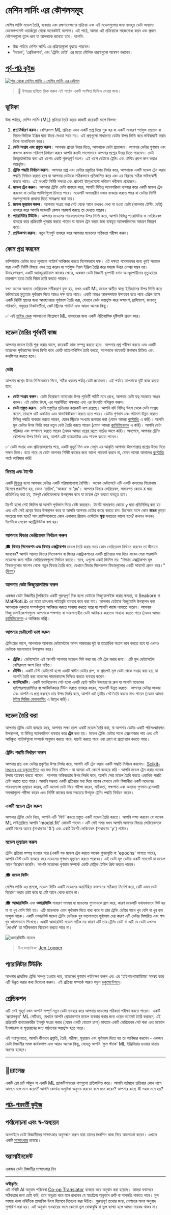 <!--
CO_OP_TRANSLATOR_METADATA:
{
  "original_hash": "9d91f3af3758fdd4569fb410575995ef",
  "translation_date": "2025-09-04T21:07:33+00:00",
  "source_file": "1-Introduction/4-techniques-of-ML/README.md",
  "language_code": "bn"
}
-->
# মেশিন লার্নিং এর কৌশলসমূহ

মেশিন লার্নিং মডেল তৈরি, ব্যবহার এবং রক্ষণাবেক্ষণের প্রক্রিয়া এবং এই মডেলগুলোর জন্য ব্যবহৃত ডেটা অন্যান্য ডেভেলপমেন্ট ওয়ার্কফ্লো থেকে অনেকটাই আলাদা। এই পাঠে, আমরা এই প্রক্রিয়াকে সহজবোধ্য করব এবং প্রধান কৌশলগুলো তুলে ধরব যা আপনাকে জানতে হবে। আপনি:

- উচ্চ পর্যায়ে মেশিন লার্নিং এর প্রক্রিয়াগুলো বুঝতে পারবেন।
- 'মডেল', 'প্রেডিকশন', এবং 'ট্রেনিং ডেটা' এর মতো মৌলিক ধারণাগুলো অন্বেষণ করবেন।

## [পূর্ব-পাঠ কুইজ](https://ff-quizzes.netlify.app/en/ml/)

[![শুরু থেকে মেশিন লার্নিং - মেশিন লার্নিং এর কৌশল](https://img.youtube.com/vi/4NGM0U2ZSHU/0.jpg)](https://youtu.be/4NGM0U2ZSHU "শুরু থেকে মেশিন লার্নিং - মেশিন লার্নিং এর কৌশল")

> 🎥 উপরের ছবিতে ক্লিক করুন এই পাঠের একটি সংক্ষিপ্ত ভিডিও দেখার জন্য।

## ভূমিকা

উচ্চ পর্যায়ে, মেশিন লার্নিং (ML) প্রক্রিয়া তৈরি করার কাজটি কয়েকটি ধাপে বিভক্ত:

1. **প্রশ্ন নির্ধারণ করুন**। বেশিরভাগ ML প্রক্রিয়া এমন একটি প্রশ্ন দিয়ে শুরু হয় যা একটি সাধারণ শর্তযুক্ত প্রোগ্রাম বা নিয়ম-ভিত্তিক ইঞ্জিন দ্বারা উত্তর দেওয়া সম্ভব নয়। এই প্রশ্নগুলো সাধারণত ডেটার উপর ভিত্তি করে ভবিষ্যদ্বাণী করার দিকে মনোনিবেশ করে।
2. **ডেটা সংগ্রহ এবং প্রস্তুত করুন**। আপনার প্রশ্নের উত্তর দিতে, আপনাকে ডেটা প্রয়োজন। আপনার ডেটার গুণমান এবং কখনও কখনও পরিমাণ নির্ধারণ করবে আপনি কতটা ভালোভাবে আপনার প্রশ্নের উত্তর দিতে পারবেন। ডেটা ভিজ্যুয়ালাইজ করা এই ধাপের একটি গুরুত্বপূর্ণ অংশ। এই ধাপে ডেটাকে ট্রেনিং এবং টেস্টিং গ্রুপে ভাগ করাও অন্তর্ভুক্ত।
3. **ট্রেনিং পদ্ধতি নির্বাচন করুন**। আপনার প্রশ্ন এবং ডেটার প্রকৃতির উপর নির্ভর করে, আপনাকে একটি মডেল ট্রেন করার পদ্ধতি নির্বাচন করতে হবে যা আপনার ডেটাকে সঠিকভাবে প্রতিফলিত করে এবং এর বিরুদ্ধে সঠিক ভবিষ্যদ্বাণী করতে পারে। এই অংশটি নির্দিষ্ট দক্ষতা এবং প্রায়শই উল্লেখযোগ্য পরিমাণ পরীক্ষার প্রয়োজন।
4. **মডেল ট্রেন করুন**। আপনার ট্রেনিং ডেটা ব্যবহার করে, আপনি বিভিন্ন অ্যালগরিদম ব্যবহার করে একটি মডেল ট্রেন করবেন যা ডেটার প্যাটার্নগুলো চিনতে পারে। মডেলটি অভ্যন্তরীণ ওজন ব্যবহার করতে পারে যা ডেটার নির্দিষ্ট অংশগুলোকে প্রাধান্য দিতে সামঞ্জস্য করা যায়।
5. **মডেল মূল্যায়ন করুন**। আপনার সংগ্রহ করা সেট থেকে আগে কখনও দেখা না হওয়া ডেটা (আপনার টেস্টিং ডেটা) ব্যবহার করে আপনি মডেলটি কেমন পারফর্ম করছে তা দেখতে পারেন।
6. **প্যারামিটার টিউনিং**। আপনার মডেলের পারফরম্যান্সের উপর ভিত্তি করে, আপনি বিভিন্ন প্যারামিটার বা ভেরিয়েবল ব্যবহার করে প্রক্রিয়াটি পুনরায় করতে পারেন যা মডেল ট্রেন করার জন্য ব্যবহৃত অ্যালগরিদমের আচরণ নিয়ন্ত্রণ করে।
7. **প্রেডিকশন করুন**। নতুন ইনপুট ব্যবহার করে আপনার মডেলের সঠিকতা পরীক্ষা করুন।

## কোন প্রশ্ন করবেন

কম্পিউটার ডেটার মধ্যে লুকানো প্যাটার্ন আবিষ্কার করতে বিশেষভাবে দক্ষ। এই দক্ষতা গবেষকদের জন্য খুবই সহায়ক যারা একটি নির্দিষ্ট বিষয়ে এমন প্রশ্ন করেন যা শর্তযুক্ত নিয়ম ইঞ্জিন তৈরি করে সহজে উত্তর দেওয়া সম্ভব নয়। উদাহরণস্বরূপ, একটি অ্যাকচুয়ারিয়াল কাজের ক্ষেত্রে, একজন ডেটা বিজ্ঞানী ধূমপায়ী বনাম অ-ধূমপায়ীদের মৃত্যুহারের চারপাশে হাতে তৈরি নিয়ম তৈরি করতে পারেন।

যখন অনেক অন্যান্য ভেরিয়েবল সমীকরণে যুক্ত হয়, তখন একটি ML মডেল অতীত স্বাস্থ্য ইতিহাসের উপর ভিত্তি করে ভবিষ্যতের মৃত্যুহার পূর্বাভাস দিতে আরও দক্ষ হতে পারে। একটি আরও আনন্দদায়ক উদাহরণ হতে পারে এপ্রিল মাসে একটি নির্দিষ্ট স্থানের জন্য আবহাওয়ার পূর্বাভাস তৈরি করা, যেখানে ডেটা অন্তর্ভুক্ত করে অক্ষাংশ, দ্রাঘিমাংশ, জলবায়ু পরিবর্তন, সমুদ্রের নিকটবর্তীতা, জেট স্ট্রিমের প্যাটার্ন এবং আরও অনেক কিছু।

✅ এই [স্লাইড ডেক](https://www2.cisl.ucar.edu/sites/default/files/2021-10/0900%20June%2024%20Haupt_0.pdf) আবহাওয়া বিশ্লেষণে ML ব্যবহারের জন্য একটি ঐতিহাসিক দৃষ্টিভঙ্গি প্রদান করে।

## মডেল তৈরির পূর্ববর্তী কাজ

আপনার মডেল তৈরি শুরু করার আগে, কয়েকটি কাজ সম্পন্ন করতে হবে। আপনার প্রশ্ন পরীক্ষা করতে এবং একটি মডেলের পূর্বাভাসের উপর ভিত্তি করে একটি হাইপোথিসিস তৈরি করতে, আপনাকে কয়েকটি উপাদান চিহ্নিত এবং কনফিগার করতে হবে।

### ডেটা

আপনার প্রশ্নের উত্তর নিশ্চিতভাবে দিতে, সঠিক ধরনের পর্যাপ্ত ডেটা প্রয়োজন। এই পর্যায়ে আপনাকে দুটি কাজ করতে হবে:

- **ডেটা সংগ্রহ করুন**। ডেটা বিশ্লেষণে ন্যায্যতার উপর পূর্ববর্তী পাঠটি মনে রেখে, আপনার ডেটা যত্ন সহকারে সংগ্রহ করুন। এই ডেটার উৎস, এর অন্তর্নিহিত পক্ষপাত এবং এর উৎপত্তি নথিভুক্ত করুন।
- **ডেটা প্রস্তুত করুন**। ডেটা প্রস্তুতির প্রক্রিয়ায় কয়েকটি ধাপ রয়েছে। আপনি যদি বিভিন্ন উৎস থেকে ডেটা সংগ্রহ করেন, তাহলে এটি একত্রিত এবং স্বাভাবিকীকরণ করতে হতে পারে। ডেটার গুণমান এবং পরিমাণ উন্নত করতে বিভিন্ন পদ্ধতি ব্যবহার করতে পারেন, যেমন স্ট্রিংকে সংখ্যায় রূপান্তর করা (যেমন আমরা [ক্লাস্টারিং](../../5-Clustering/1-Visualize/README.md) এ করি)। আপনি মূল ডেটার উপর ভিত্তি করে নতুন ডেটা তৈরি করতে পারেন (যেমন আমরা [ক্লাসিফিকেশন](../../4-Classification/1-Introduction/README.md) এ করি)। আপনি ডেটা পরিষ্কার এবং সম্পাদনা করতে পারেন (যেমন আমরা [ওয়েব অ্যাপ](../../3-Web-App/README.md) পাঠের আগে করি)। অবশেষে, আপনার ট্রেনিং কৌশলের উপর নির্ভর করে, আপনি এটি র‍্যান্ডমাইজ এবং শাফল করতে পারেন।

✅ ডেটা সংগ্রহ এবং প্রক্রিয়াকরণের পরে, একটি মুহূর্ত নিন এবং দেখুন এর আকৃতি আপনার উদ্দেশ্যপ্রাপ্ত প্রশ্নের উত্তর দিতে সক্ষম কিনা। হতে পারে যে ডেটা আপনার নির্দিষ্ট কাজের জন্য ভালো পারফর্ম করবে না, যেমন আমরা আমাদের [ক্লাস্টারিং](../../5-Clustering/1-Visualize/README.md) পাঠে আবিষ্কার করি!

### ফিচার এবং টার্গেট

একটি [ফিচার](https://www.datasciencecentral.com/profiles/blogs/an-introduction-to-variable-and-feature-selection) হলো আপনার ডেটার একটি পরিমাপযোগ্য বৈশিষ্ট্য। অনেক ডেটাসেটে এটি একটি কলামের শিরোনাম হিসেবে প্রকাশিত হয়, যেমন 'তারিখ', 'আকার' বা 'রঙ'। আপনার ফিচার ভেরিয়েবল, সাধারণত কোডে `X` দ্বারা প্রতিনিধিত্ব করা হয়, ইনপুট ভেরিয়েবলকে উপস্থাপন করে যা মডেল ট্রেন করতে ব্যবহৃত হবে।

টার্গেট হলো সেই জিনিস যা আপনি পূর্বাভাস দিতে চেষ্টা করছেন। টার্গেট সাধারণত কোডে `y` দ্বারা প্রতিনিধিত্ব করা হয় এবং এটি সেই প্রশ্নের উত্তর উপস্থাপন করে যা আপনি আপনার ডেটার কাছে করতে চান: ডিসেম্বর মাসে কোন **রঙের** কুমড়া সবচেয়ে সস্তা হবে? সান ফ্রান্সিসকোতে কোন এলাকায় রিয়েল এস্টেটের **মূল্য** সবচেয়ে ভালো হবে? কখনও কখনও টার্গেটকে লেবেল অ্যাট্রিবিউটও বলা হয়।

### আপনার ফিচার ভেরিয়েবল নির্বাচন করুন

🎓 **ফিচার সিলেকশন এবং ফিচার এক্সট্রাকশন** মডেল তৈরি করার সময় কোন ভেরিয়েবল নির্বাচন করবেন তা কীভাবে জানবেন? আপনি সম্ভবত ফিচার সিলেকশন বা ফিচার এক্সট্রাকশনের একটি প্রক্রিয়ার মধ্য দিয়ে যাবেন সেরা পারফর্মিং মডেলের জন্য সঠিক ভেরিয়েবলগুলো নির্বাচন করতে। তবে, এগুলো একই জিনিস নয়: "ফিচার এক্সট্রাকশন মূল ফিচারগুলোর ফাংশন থেকে নতুন ফিচার তৈরি করে, যেখানে ফিচার সিলেকশন ফিচারগুলোর একটি সাবসেট প্রদান করে।" ([উৎস](https://wikipedia.org/wiki/Feature_selection))

### আপনার ডেটা ভিজ্যুয়ালাইজ করুন

একজন ডেটা বিজ্ঞানীর টুলকিটের একটি গুরুত্বপূর্ণ দিক হলো ডেটাকে ভিজ্যুয়ালাইজ করার ক্ষমতা, যা Seaborn বা MatPlotLib এর মতো চমৎকার লাইব্রেরি ব্যবহার করে করা যায়। আপনার ডেটাকে ভিজ্যুয়ালি উপস্থাপন করা আপনাকে লুকানো সম্পর্কগুলো আবিষ্কার করতে সাহায্য করতে পারে যা আপনি কাজে লাগাতে পারেন। আপনার ভিজ্যুয়ালাইজেশনগুলো আপনাকে পক্ষপাত বা ভারসাম্যহীন ডেটা আবিষ্কার করতেও সাহায্য করতে পারে (যেমন আমরা [ক্লাসিফিকেশন](../../4-Classification/2-Classifiers-1/README.md) এ আবিষ্কার করি)।

### আপনার ডেটাসেট ভাগ করুন

ট্রেনিংয়ের আগে, আপনাকে আপনার ডেটাসেটকে অসম আকারের দুই বা ততোধিক অংশে ভাগ করতে হবে যা এখনও ডেটাকে ভালোভাবে উপস্থাপন করে।

- **ট্রেনিং**। ডেটাসেটের এই অংশটি আপনার মডেলে ফিট করা হয় এটি ট্রেন করার জন্য। এটি মূল ডেটাসেটের বেশিরভাগ অংশ নিয়ে গঠিত।
- **টেস্টিং**। একটি টেস্ট ডেটাসেট হলো একটি স্বাধীন ডেটার গ্রুপ, যা প্রায়শই মূল ডেটা থেকে সংগ্রহ করা হয়, যা আপনি তৈরি করা মডেলের পারফরম্যান্স নিশ্চিত করতে ব্যবহার করেন।
- **ভ্যালিডেটিং**। একটি ভ্যালিডেশন সেট হলো একটি ছোট স্বাধীন উদাহরণের গ্রুপ যা আপনি মডেলের হাইপারপ্যারামিটার বা আর্কিটেকচার টিউন করতে ব্যবহার করেন, মডেলটি উন্নত করতে। আপনার ডেটার আকার এবং আপনি যে প্রশ্ন করছেন তার উপর নির্ভর করে, আপনি এই তৃতীয় সেট তৈরি করতে নাও পারেন (যেমন আমরা [টাইম সিরিজ ফোরকাস্টিং](../../7-TimeSeries/1-Introduction/README.md) এ উল্লেখ করি)।

## মডেল তৈরি করা

আপনার ট্রেনিং ডেটা ব্যবহার করে, আপনার লক্ষ্য হলো একটি মডেল তৈরি করা, বা আপনার ডেটার একটি পরিসংখ্যানগত উপস্থাপনা, যা বিভিন্ন অ্যালগরিদম ব্যবহার করে **ট্রেন** করা হয়। মডেল ট্রেনিং ডেটার সাথে এক্সপোজার পায় এবং এটি আবিষ্কৃত প্যাটার্নগুলো সম্পর্কে অনুমান করতে পারে, যাচাই করতে পারে এবং গ্রহণ বা প্রত্যাখ্যান করতে পারে।

### ট্রেনিং পদ্ধতি নির্ধারণ করুন

আপনার প্রশ্ন এবং ডেটার প্রকৃতির উপর নির্ভর করে, আপনি এটি ট্রেন করার একটি পদ্ধতি নির্বাচন করবেন। [Scikit-learn এর ডকুমেন্টেশন](https://scikit-learn.org/stable/user_guide.html) এর মধ্য দিয়ে হাঁটলে - যা আমরা এই কোর্সে ব্যবহার করি - আপনি মডেল ট্রেন করার অনেক উপায় অন্বেষণ করতে পারেন। আপনার অভিজ্ঞতার উপর নির্ভর করে, আপনি সেরা মডেল তৈরি করতে একাধিক পদ্ধতি চেষ্টা করতে হতে পারে। আপনি সম্ভবত একটি প্রক্রিয়ার মধ্য দিয়ে যাবেন যেখানে ডেটা বিজ্ঞানীরা একটি মডেলের পারফরম্যান্স মূল্যায়ন করেন, এটি অদেখা ডেটা দিয়ে পরীক্ষা করেন, সঠিকতা, পক্ষপাত এবং অন্যান্য গুণমান-হ্রাসকারী সমস্যাগুলো পরীক্ষা করেন এবং নির্দিষ্ট কাজের জন্য সবচেয়ে উপযুক্ত ট্রেনিং পদ্ধতি নির্বাচন করেন।

### একটি মডেল ট্রেন করুন

আপনার ট্রেনিং ডেটা নিয়ে, আপনি এটি 'ফিট' করতে প্রস্তুত একটি মডেল তৈরি করতে। আপনি লক্ষ্য করবেন যে অনেক ML লাইব্রেরিতে আপনি 'model.fit' কোডটি পাবেন - এটি সেই সময় যখন আপনি আপনার ফিচার ভেরিয়েবলকে একটি মানের অ্যারে (সাধারণত 'X') এবং একটি টার্গেট ভেরিয়েবল (সাধারণত 'y') পাঠান।

### মডেল মূল্যায়ন করুন

ট্রেনিং প্রক্রিয়া সম্পন্ন হওয়ার পরে (একটি বড় মডেল ট্রেন করতে অনেক পুনরাবৃত্তি বা 'epochs' লাগতে পারে), আপনি টেস্ট ডেটা ব্যবহার করে মডেলের গুণমান মূল্যায়ন করতে পারবেন। এই ডেটা মূল ডেটার একটি সাবসেট যা মডেল আগে বিশ্লেষণ করেনি। আপনি মডেলের গুণমান সম্পর্কে একটি মেট্রিক টেবিল প্রিন্ট করতে পারেন।

🎓 **মডেল ফিটিং**

মেশিন লার্নিং এর প্রসঙ্গে, মডেল ফিটিং একটি মডেলের অন্তর্নিহিত ফাংশনের সঠিকতা নির্দেশ করে, যেটি এমন ডেটা বিশ্লেষণ করার চেষ্টা করে যা এটি আগে থেকে জানে না।

🎓 **আন্ডারফিটিং** এবং **ওভারফিটিং** সাধারণ সমস্যা যা মডেলের গুণমানকে হ্রাস করে, কারণ মডেলটি যথাযথভাবে ফিট হয় না বা খুব বেশি ফিট হয়। এটি মডেলকে এমন পূর্বাভাস দিতে বাধ্য করে যা তার ট্রেনিং ডেটার সাথে খুব বেশি বা খুব কম সংযুক্ত থাকে। একটি ওভারফিট মডেল ট্রেনিং ডেটাকে খুব ভালোভাবে পূর্বাভাস দেয় কারণ এটি ডেটার বিস্তারিত এবং শব্দ খুব ভালোভাবে শিখেছে। একটি আন্ডারফিট মডেল সঠিক নয় কারণ এটি তার ট্রেনিং ডেটা বা এটি যে ডেটা এখনও 'দেখেনি' তা সঠিকভাবে বিশ্লেষণ করতে পারে না।

![ওভারফিটিং মডেল](../../../../1-Introduction/4-techniques-of-ML/images/overfitting.png)
> ইনফোগ্রাফিক: [Jen Looper](https://twitter.com/jenlooper)

## প্যারামিটার টিউনিং

আপনার প্রাথমিক ট্রেনিং সম্পন্ন হওয়ার পরে, মডেলের গুণমান পর্যবেক্ষণ করুন এবং এর 'হাইপারপ্যারামিটার' সমন্বয় করে এটি উন্নত করার কথা বিবেচনা করুন। এই প্রক্রিয়া সম্পর্কে আরও পড়ুন [ডকুমেন্টেশনে](https://docs.microsoft.com/en-us/azure/machine-learning/how-to-tune-hyperparameters?WT.mc_id=academic-77952-leestott)।

## প্রেডিকশন

এটি সেই মুহূর্ত যখন আপনি সম্পূর্ণ নতুন ডেটা ব্যবহার করে আপনার মডেলের সঠিকতা পরীক্ষা করতে পারেন। একটি 'প্রয়োগকৃত' ML সেটিংয়ে, যেখানে আপনি প্রোডাকশনে মডেল ব্যবহার করার জন্য ওয়েব অ্যাসেট তৈরি করছেন, এই প্রক্রিয়াটি ব্যবহারকারীর ইনপুট সংগ্রহ করার (যেমন একটি বোতাম চাপা) মাধ্যমে একটি ভেরিয়েবল সেট করা এবং মডেলে ইনফারেন্স বা মূল্যায়নের জন্য পাঠানোর অন্তর্ভুক্ত হতে পারে।

এই পাঠগুলোতে, আপনি কীভাবে প্রস্তুতি, তৈরি, পরীক্ষা, মূল্যায়ন এবং পূর্বাভাস দিতে হয় তা আবিষ্কার করবেন - একজন ডেটা বিজ্ঞানীর সমস্ত কার্যকলাপ এবং আরও অনেক কিছু, যেহেতু আপনি 'ফুল স্ট্যাক' ML ইঞ্জিনিয়ার হওয়ার যাত্রায় অগ্রসর হচ্ছেন।

---

## 🚀চ্যালেঞ্জ

একটি ফ্লো চার্ট আঁকুন যা একটি ML প্র্যাকটিশনারের ধাপগুলো প্রতিফলিত করে। আপনি বর্তমানে প্রক্রিয়ার কোন ধাপে আছেন বলে মনে করেন? আপনি কোথায় অসুবিধা অনুভব করবেন বলে মনে করেন? আপনার কাছে কী সহজ মনে হয়?

## [পাঠ-পরবর্তী কুইজ](https://ff-quizzes.netlify.app/en/ml/)

## পর্যালোচনা এবং স্ব-অধ্যয়ন

অনলাইনে ডেটা বিজ্ঞানীদের সাক্ষাৎকার অনুসন্ধান করুন যারা তাদের দৈনন্দিন কাজ নিয়ে আলোচনা করেন। এখানে একটি [সাক্ষাৎকার](https://www.youtube.com/watch?v=Z3IjgbbCEfs) রয়েছে।

## অ্যাসাইনমেন্ট

[একজন ডেটা বিজ্ঞানীর সাক্ষাৎকার নিন](assignment.md)

---

**অস্বীকৃতি**:  
এই নথিটি AI অনুবাদ পরিষেবা [Co-op Translator](https://github.com/Azure/co-op-translator) ব্যবহার করে অনুবাদ করা হয়েছে। আমরা যথাসম্ভব সঠিকতার জন্য চেষ্টা করি, তবে অনুগ্রহ করে মনে রাখবেন যে স্বয়ংক্রিয় অনুবাদে ত্রুটি বা অসঙ্গতি থাকতে পারে। মূল ভাষায় থাকা নথিটিকে প্রামাণিক উৎস হিসেবে বিবেচনা করা উচিত। গুরুত্বপূর্ণ তথ্যের জন্য, পেশাদার মানব অনুবাদ সুপারিশ করা হয়। এই অনুবাদ ব্যবহারের ফলে কোনো ভুল বোঝাবুঝি বা ভুল ব্যাখ্যা হলে আমরা দায়বদ্ধ থাকব না।